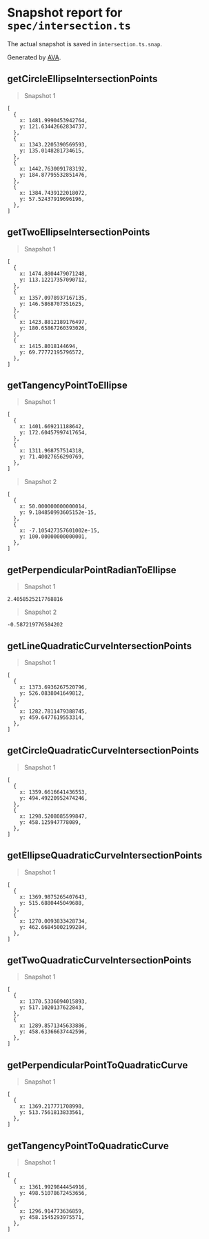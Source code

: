 # Snapshot report for `spec/intersection.ts`

The actual snapshot is saved in `intersection.ts.snap`.

Generated by [AVA](https://avajs.dev).

## getCircleEllipseIntersectionPoints

> Snapshot 1

    [
      {
        x: 1481.9990453942764,
        y: 121.63442662834737,
      },
      {
        x: 1343.2205390569593,
        y: 135.0148281734615,
      },
      {
        x: 1442.7630091783192,
        y: 184.87795532851476,
      },
      {
        x: 1384.7439122018072,
        y: 57.52437919696196,
      },
    ]

## getTwoEllipseIntersectionPoints

> Snapshot 1

    [
      {
        x: 1474.8804479071248,
        y: 113.12217357090712,
      },
      {
        x: 1357.0978937167135,
        y: 146.5868707351625,
      },
      {
        x: 1423.8812189176497,
        y: 180.65867260393026,
      },
      {
        x: 1415.8018144694,
        y: 69.77772195796572,
      },
    ]

## getTangencyPointToEllipse

> Snapshot 1

    [
      {
        x: 1401.669211188642,
        y: 172.60457997417654,
      },
      {
        x: 1311.968757514318,
        y: 71.40027656290769,
      },
    ]

> Snapshot 2

    [
      {
        x: 50.000000000000014,
        y: 9.184850993605152e-15,
      },
      {
        x: -7.105427357601002e-15,
        y: 100.00000000000001,
      },
    ]

## getPerpendicularPointRadianToEllipse

> Snapshot 1

    2.4058525217768816

> Snapshot 2

    -0.587219776584202

## getLineQuadraticCurveIntersectionPoints

> Snapshot 1

    [
      {
        x: 1373.6936267520796,
        y: 526.0838041649812,
      },
      {
        x: 1282.7811479388745,
        y: 459.6477619553314,
      },
    ]

## getCircleQuadraticCurveIntersectionPoints

> Snapshot 1

    [
      {
        x: 1359.6616641436553,
        y: 494.49220952474246,
      },
      {
        x: 1298.5208085599847,
        y: 458.125947778089,
      },
    ]

## getEllipseQuadraticCurveIntersectionPoints

> Snapshot 1

    [
      {
        x: 1369.9875265407643,
        y: 515.6880445049688,
      },
      {
        x: 1270.0093833428734,
        y: 462.66845002199284,
      },
    ]

## getTwoQuadraticCurveIntersectionPoints

> Snapshot 1

    [
      {
        x: 1370.5336094015893,
        y: 517.1020137622843,
      },
      {
        x: 1289.8571345633886,
        y: 458.63366637442596,
      },
    ]

## getPerpendicularPointToQuadraticCurve

> Snapshot 1

    [
      {
        x: 1369.217771708998,
        y: 513.7561813833561,
      },
    ]

## getTangencyPointToQuadraticCurve

> Snapshot 1

    [
      {
        x: 1361.9929844454916,
        y: 498.51078672453656,
      },
      {
        x: 1296.914773636859,
        y: 458.1545293975571,
      },
    ]

